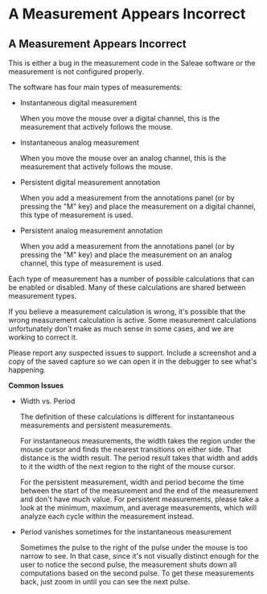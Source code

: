 # A Measurement Appears Incorrect

## A Measurement Appears Incorrect

This is either a bug in the measurement code in the Saleae software or the measurement is not configured properly.

The software has four main types of measurements:

* Instantaneous digital measurement

    When you move the mouse over a digital channel, this is the measurement that actively follows the mouse.

* Instantaneous analog measurement

    When you move the mouse over an analog channel, this is the measurement that actively follows the mouse.

* Persistent digital measurement annotation

    When you add a measurement from the annotations panel \(or by pressing the "M" key\) and place the measurement on a digital channel, this type of measurement is used.

* Persistent analog measurement annotation

    When you add a measurement from the annotations panel \(or by pressing the "M" key\) and place the measurement on an analog channel, this type of measurement is used.

Each type of measurement has a number of possible calculations that can be enabled or disabled. Many of these calculations are shared between measurement types.

If you believe a measurement calculation is wrong, it's possible that the wrong measurement calculation is active. Some measurement calculations unfortunately don't make as much sense in some cases, and we are working to correct it.

Please report any suspected issues to support. Include a screenshot and a copy of the saved capture so we can open it in the debugger to see what's happening.

**Common Issues**

* Width vs. Period

    The definition of these calculations is different for instantaneous measurements and persistent measurements.

    For instantaneous measurements, the width takes the region under the mouse cursor and finds the nearest transitions on either side. That distance is the width result. The period result takes that width and adds to it the width of the next region to the right of the mouse cursor.

    For the persistent measurement, width and period become the time between the start of the measurement and the end of the measurement and don't have much value. For persistent measurements, please take a look at the minimum, maximum, and average measurements, which will analyze each cycle within the measurement instead.  

* Period vanishes sometimes for the instantaneous measurement

    Sometimes the pulse to the right of the pulse under the mouse is too narrow to see. In that case, since it's not visually distinct enough for the user to notice the second pulse, the measurement shuts down all computations based on the second pulse. To get these measurements back, just zoom in until you can see the next pulse.

